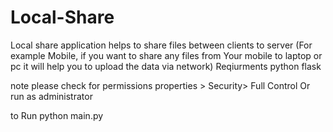 # Local-Share
Local share application helps to share files between clients to server (For example Mobile, if you want to share any files from Your mobile to laptop or pc it will help you to upload the data via network)
Reqiurments python flask 

note please check for permissions 
properties > Security> Full Control 
Or run as administrator 



to Run python main.py
